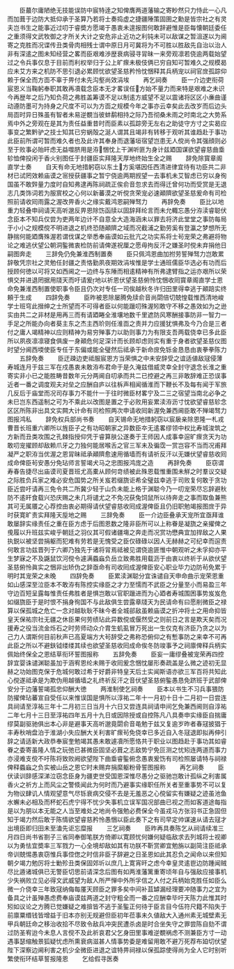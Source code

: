 <!-- { "loadSidebar": true } -->
　　臣蕞尔庸陋绝无技能误防中宸特逹之知俾膺两道藩输之寄眇然只力恃此一心凡而加葺于边防大抵仰承于圣算乃若将士奏捣虚之捷疆陲策固圉之勳是皆宗社之有灵夫岂书生之能事近过叨于睿奬方愿竭于愚衷未遑报图何敢辞避惟是臣每懐朝廷委任之重须得文武牧御之才所关大计之安危非止近功之利钝未可以敌谋之暂沮遂以为阃寄之克胜而况谍传丑类骨肉相残士谓中原日月可冀将为不可胜以胜敌先自治以治人非有深逺之图未知经营之畧而臣艰难渉歴衰病骎寻冐昧一来旁观凛若侥逾两载始望过之令兵事仅息于目前而利权举归于公上旷瘝未极伎俩已穷自知可暂难久之规模曷应未艾方来之机防不思引退必累顾忧欲望圣慈矜怜忱悃释其兵柄宠以祠官庻孤踪仰赖于保全而方靣不辜于畀付未先沟壑尚效涓埃
　　再乞祠奏
　　臣一介边吏衔荷宸恩义当鞠躬奉职其敢再凟载念臣本无才畧误任方始不量力而来特是艰难之未识今再歴年之后乃知负荷之弗胜盖筹谟不足以制逺方威望不足以震诸将区区小亷曲谨动遵防墨可为持身之尺度不可以为方靣之规模今年之事亦云幸矣此去改岁而后边头局靣时异日殊虽有智者未易逆覩当彼蚌鹬相持之际乃吾彻桑未雨之时南北之大势系焉中外之旁观在是其为责任益重昔时而臣素以孤踪旁无左右之助徒守方寸之实曷应事变之繁黔驴之技士知其已穷蜗殻之涎人谓其且竭非有转移于观听其谁趋赴于事功此臣前所谓可暂而难久者也及此许其奉身而退藩垣宿望岂患无人傥尚令其强顔则必至于败事必贻旰虑无益噬脐用是洊悃忱上干渊听匪为身计兹廼国谋欲望睿慈曲埀轸恤俾投闲于香火别图任于封疆臣实拜隆天厚地终始生全之赐
　　辞免除寳章阁直学士奏
　　自天有命无地措躬窃以东土方奚堪因任西清进律宜待有功臣共二非材已试罔效赖庙谟之宻授获疆事之暂宁侥逾两期觊望一去事机未艾智虑已穷以身徇国虽不敢辤量力度时自知弗逮再陈祠疏正俟俞音忽求去而得迁曾何功而受赏是无退志几类饰词若为服賔校之心何以新蕃漠之听傥贪荣宠必速顚隮欲望圣慈爰命有司检照前请收囘雨露之渥改畀香火之缘实戴鸿恩嗣殚驽力
　　再辞免奏
　　臣比以地重力轻叠申祠请天高听邈反畀恩除饬函牍以固辞拜纶言而未允輙忘愚分洊渎睿聪伏念臣本不知兵仅尝为吏两年边计不自意全大造海涵未以罪去将济此堂堂之事防每局于小小之规模傥不明进退之机终恐随顚隮之域而况截浦之勤劳奚有登瀛之梦想所无静揣何能廼膺殊渥若谓伐谋之举悉奉庙谟如云批亢之功实系将士茍宠荣之弗避将物论之难逃伏望公朝洞鍳微衷检防前请俾遂祝厘之愿毋拘反汗之嫌圣时傥未弃捐他日嗣图奔走
　　三辞免仍免兼淮西制置奏
　　臣只佩鸿恩曲加拊劳誓殚驽力岂敢累辞敬凭宗社之灵勉任封疆之责恪勤夙夜期效涓埃惟是学士通班儒臣华选必有功而后授顾何徳以可将又如西阃之一边终与东陲而相逺精神有所弗逮臂指之运亦艰所以荣惧交并进退罔据用牋天而吁请爰地以祈恩伏望圣慈俯怜忱悃收囘寳章阁直学士恩命免兼淮西制置使职事令臣且仍次对专任一司俟越秋冬许归田里得幸逃于顚踣实终頼于生成
　　四辞免奏
　　臣昨被恩除屡腾免牍俞音尚閟倍切兢惶载惟西清地峻学士班穹此搢绅之士所望而不可得者臣以何能躐叨殊渥矧敢守不移之愚效如为之逊实由共二之非材是用再三而有请廼睠全淮壤地数千里遮防风寒酬接事防非一智力一手足之所能办向者葵主东之杰主西玠则任淮靣之责并力应援犹惧弗及今乃合是三者付之庸人竭精神以应则精神为易穷殚事力以助则事力为有限支吾两载侥幸已多此臣所以夙夜凛凛寝食俱废一身顚危何足深计而长顾却虑则实有重于身者欲望圣慈仪图时望分阃西堧使臣专任于东偏或能全璧然后祗承于新命庻免铄金恳恳由衷拳拳陈力
　　五辞免奏
　　臣迂疎边吏祗服宸恩方当荣惧之中未安辞受之谊适値敌冦侵薄寿城连月于兹三军在戍愚衷未敢洊布君命于是久淹兹借威灵幸全封守退念长淮之重寄实非小已之能胜畴昔数年元分两阃自叨承而共二已控避之再三非敢辞难正恐误事近者一番之调度观夫对垒之应酬自庐以往柝声相闻循淮而下鞭长不及每有闻于军旅几反后于庙堂而况司存事力不能什一于往时微臣材畧宁及二三之宿望当南北必争之未巳岂东西遥制之可为不乘此以改图是置之于必败用妄累渎洊沥寸忱欲望睿慈轸念区区所陈非出具文实闗大计命有司检照两次申请收囘新渥免兼西阃臣敢不殚竭驽力图报鸿私
　　辞免权兵部尚书奏
　　自天锡命无地措躬窃以宸扆亲除恩隆一札戎曹晋长班重六卿所以旌臣子之有功昭朝家之异数臣夲无逺畧缪领中权比寿城浚筑之方新而丑类攻围之孔棘指授仰凭于睿算肤公遂奏于王师因人成事幸逭旷瘝贪天为功敢叨宠擢顾却敌赖爪牙之力独何能居喉舌之官三军未及徧霑一赏岂容不当而况甫拜凝严之职洊当优渥之恩冐昧祗承顚隮愈速用循墙而有请祈反汗以无嫌伏望睿慈收囘成命俾臣茍安愚分免玷师言誓竭犬马之忠图报鸿庞之造
　　再辞免奏
　　臣窃谓寿春告捷尽出庙谟司夏晋班尤高橐从顾何竒绩被此殊恩载惟重围未觧之时羣议交疑之际胜负兵家之难必安危国势之所关岌若缀旒讵希全璧兹幸逃于司败复何敢于贪功臣近尝吁请再三免令共二所冀少轻于山负未能上格于渊聪今乃一叨宠荣尽忘辞避秋防不逺旰食载兴恐庆赐之未几将谴尤之不免况获兔饲鼠所以待奔走之事而取鱼兼熊其可无属餍之心荐控由衷必期得请伏望睿慈收囘成渥俾臣且仍旧职勉竭报图庻于异时获寛旷责实拜隆天垕地之赐
　　三辞免奏
　　臣一介边臣叠承天宠所宜亟拜谁敢屡辞实缘责任之重在臣方虑于后图恩数之隆非臣所可以上称眷是凝旒之亲擢俾之曵履以升班兹实峻乎朝廷之羽仪其可假诸疆塲之奔走而况赏功懋典宜加捍敌之人果执鋭以被坚尝捐躯而犯难有劳若是无愧受之臣仅碌碌以因人无赫赫之可纪幸而逭责何敢言功兹晋列于六卿乃独先于诸将冐焉祗被见谓侥逾匪惟中朝观听之未孚抑亦平生梦寐之不及鼷鼠饮河傥令遽满蟁蝱负岳立致弗胜用载沥于由衷以终祈于从欲伏望圣慈俯怜眞实之悃非出矫伪之辞亟命有司收囘成渥俾臣安心职业毕力边防茍免累于明时其宠荣之未晚
　　四辞免奏
　　臣累渎渊聪分宜诛谴自天申命曲示宠荣恩重如山感深至泣臣本不敢洊有陈控实缘臣之才力至懦而不武臣之分量至小而易盈三年守边百短呈露每惟责任弗胜者是惧岂敢以官职躐进而为心廼者寿城围困事势岌岌危如缀旒臣于是时恨不捐身徇国不与此敌俱生尝露章牋天为民请命有曰愿削微臣之禄算以保孤城之危亡一念对越耿耿不昧今者全城郤敌虽赖庙谟之折冲将士之用命抑皆皇天保祐宗社无疆之休臣果何劳绩玷此异数傥或偃然受之则前日之言是欺天矣而况援寿之役当流金烁石之时劳师动众介胄生虮虱冒万死出一生仅克有济臣乃贪之以为己力人谓斯何目前秋声已高夏端方大茍辞受之弗称恐俯仰之有慙事防之来幸不可再此臣之所以不避鈇钺缕缕其续也欲望圣慈收囘成命俟冬防竣事予之祠廪俾释兵柄实佩始终保全之恩结草衔环誓图报称
　　五辞免奏
　　臣妄一庸缪叠被宠荣再四控辞宜婴诛谴渊聪虽加于涵宥恩纶未赐于收囘爰念悃忱屡形奏疏盖是么微之迹初无显赫之功始图克保于危城何敢过希于好爵非特皇天后土实闻斯语亦欲三军百将共知此心傥遂祗承是为欺伪用越循墙之礼终祈反汗之音伏望圣慈俯鍳愚恳免跻班于武部俾安分于边藩誓竭孤忠仰酬大徳
　　两淮制使乞祠奏
　　臣本以书生不习兵事猥防防擢俾玷蕃宣自受任以来惟误国是惧所以淳祐二年十一月初十日十二月初一日尝连具祠请至淳祐三年十二月初三日当月十六日又尝连具祠请申间乞免兼西阃则自淳祐二年七月十三日至淳祐四年五月十九日或因除授或自控陈凡八具奏申实缘臣自揣庸缪莫副驱驰俱出本心非是避事天高听邈竟閟俞音黾勉于兹又复逾岁昨者春冦披猖于丰寿秋哨盘泊于淮湖小失应酬大关利害旷瘝茍免侥幸已多近自入冬冦退即拟再伸引辞之请适新大政恭奉宸奎勉竭其愚未敢遽凟所愿恪共于职业以图趋赴于事功其如睿眷之委寄虽隆人情之玩弛已甚微臣固坚必葺之志敌势宁免叵测之忧矧连两道而事力亦浸难支傥不吁陈将致败阙欲望陛下曲埀睿鍳俯念愚衷爰饬有司检照屡请特与祠禄俾释蟁蝱之负实被山岳之恩它时未赐弃捐縻躯粉骨誓图报称
　　再乞祠奏
　　臣伏读训辞感深涕泣窃念臣身为疆吏世受国恩深惟尽愚分之驱驰岂敢计孤纵之利害属香火之祈方上而风尘之警倐闻此为何时而乃避事实缘职任所关者至重事势不可以复为物议肆讥人情观望意气尽铄衰病交侵不去是无羞恶之心傥留实有嫌疑之迹虽池鱼水蠏未必相及而杯蛇石虎宁得不忧少失事机立误军国况部曲已视之而如客道途每指是以为朋以本无能之人当至难处之地尚令强勉必费保全今虽戎马方张羽书正急固但知于竭力然后敢于陈情欲望睿慈矜怜愚悃以臣此奏下之有司早定帅谋速从请去冦才出境臣即归田未至溘先讵忘糜报
　　三乞祠奏
　　臣昨再具奏陈乞从祠请续准三月四日尚书省劄子三省同奉御笔朕方倚卿以寛顾忧何嫌何疑临敌求去列城将士视卿以为勇怯宜奬率三军戮力一心全境却敌如其有功朕不靳赏卿宜勉旃以副简注臣祗承帝训兢惕愚衷窃惟兵事倥偬之时信非臣子辞避之日圣恩如此其忍负之闻命以来但知朝夕竭力勉厉将士勦殄丑类保固郊圻以庶几上寛宵旰之虑今幸皇灵逺鬯边防踵闻贼尽比遁诸城俱已无警臣切思前请深念后图有如两淮藩篱重寄顷年自与强敌应接事机少失祸败立见必得文武威望为敌人所严惮中外所孚信之人付之兵柄始克胜任如臣么微一介侥幸三年致冦纳侮每厪天顾臣之罪多矣中间补苴罅漏经理要冲随事力之宜为备具之计虽殚愚虑费奉庙谟兹两道之封守粗全而一番之应酬幸毕吁天陈力此惟其时矧如议论之方腾已觉嫌疑之难揜皆不逃于圣鍳正何待于臣言目今伍符尺籍不陷失于前廪粟缗钱皆增益于旧本亦别无规避但臣初年莅事未久値敌大入通州素无城壁素无甲兵朝廷命之移治收拾不尽致令敌兵冲突民遭杀卤是时合坐失守之罪尝陈自劾不谓过防圣宥迨今未息人言傥不及此祈哀君父乞身田里事难逆覩祸虑不测兼臣方寸一动遇事瑟缩触景狐疑忧虑所熏衰病滋甚人情事势委是难留用敢不避万死荐布廹切伏望陛下深察边阃利害之机少全微臣进退之谊特畀祠禄以保孤踪使得尚为全人它时别听繁使衔环结草誓报隆恩
　　乞给假寻医奏
